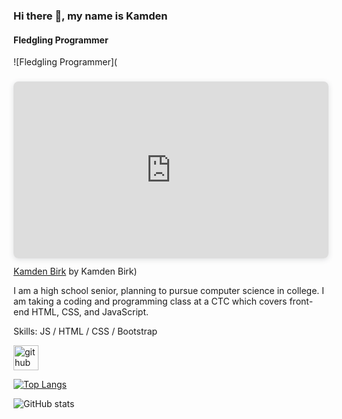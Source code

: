 ### Hi there 👋, my name is Kamden
#### Fledgling Programmer
![Fledgling Programmer](<div style="position: relative; width: 100%; height: 0; padding-top: 56.2225%;  padding-bottom: 0; box-shadow: 0 2px 8px 0 rgba(63,69,81,0.16); margin-top: 1.6em; margin-bottom: 0.9em; overflow: hidden;  border-radius: 8px; will-change: transform;">   <iframe loading="lazy" style="position: absolute; width: 100%; height: 100%; top: 0; left: 0; border: none; padding: 0;margin: 0;"     src="https:&#x2F;&#x2F;www.canva.com&#x2F;design&#x2F;DAF-F-liBMU&#x2F;F2VJhMxNzz4td4bupCAMsw&#x2F;view?embed" allowfullscreen="allowfullscreen" allow="fullscreen">   </iframe> </div> <a href="https:&#x2F;&#x2F;www.canva.com&#x2F;design&#x2F;DAF-F-liBMU&#x2F;F2VJhMxNzz4td4bupCAMsw&#x2F;view?utm_content=DAF-F-liBMU&amp;utm_campaign=designshare&amp;utm_medium=embeds&amp;utm_source=link" target="_blank" rel="noopener">Kamden Birk</a> by Kamden Birk)

I am a high school senior, planning to pursue computer science in college. I am taking a coding and programming class at a CTC which covers front-end HTML, CSS, and JavaScript.

Skills: JS / HTML / CSS / Bootstrap



[<img src='https://cdn.jsdelivr.net/npm/simple-icons@3.0.1/icons/github.svg' alt='github' height='40'>](https://github.com/KamdenBirk)  

[![Top Langs](https://github-readme-stats.vercel.app/api/top-langs/?username=KamdenBirk)](https://github.com/anuraghazra/github-readme-stats)

![GitHub stats](https://github-readme-stats.vercel.app/api?username=KamdenBirk&show_icons=true)  

